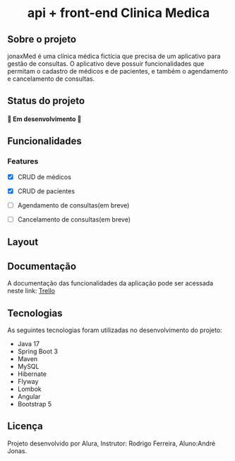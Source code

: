 <h1 align="center">api + front-end Clinica Medica</h1>

<h2>Sobre o projeto</h2>
jonaxMed é uma clínica médica fictícia que precisa de um aplicativo para gestão de consultas. O aplicativo deve possuir funcionalidades que permitam o cadastro de médicos e de pacientes, e também o agendamento e cancelamento de consultas.

<h2>Status do projeto</h2>
<h4>  🚧  Em desenvolvimento  🚧 </h4>

<h2>Funcionalidades</h2>

### Features
- [x] CRUD de médicos
- [x] CRUD de pacientes
- [ ] Agendamento de consultas(em breve)
- [ ] Cancelamento de consultas(em breve)


<h2>Layout</h2>


<h2>Documentação</h2>
A documentação das funcionalidades da aplicação pode ser acessada neste link: <a href="https://trello.com/b/Qtn3rMWy/api-voll-med" target="_blank">Trello</a>

<h2>Tecnologias</h2>
As seguintes tecnologias foram utilizadas no desenvolvimento do projeto:

<ul>
 <li>Java 17</li>
 <li>Spring Boot 3</li>
 <li>Maven</li>
 <li>MySQL</li>
 <li>Hibernate</li>
 <li>Flyway</li>
 <li>Lombok</li>
 <li>Angular</li>
 <li>Bootstrap 5</li>
</ul>

<h2>Licença</h2>
Projeto desenvolvido por Alura, Instrutor: Rodrigo Ferreira, Aluno:André Jonas.

